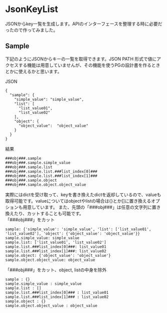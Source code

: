 # JsonKeyList
JSONからkey一覧を生成します。APIのインターフェースを整理する時に必要だったので作ってみました。
## Sample
下記のようにJSONからキーの一覧を取得できます。JSON PATH 形式で値にアクセスする機能は用意していませんが、その機能を使うPGの設計書を作るときとかに使えるかと思います。
  
JSON
```
{
  "sample": {
    "simple_value": "simple_value",
    "list": [
      "list_value01",
      "list_value02"
    ],
    "object": {
      "object_value":  "object_value"
    }
  }
}
```
結果
```
###obj###.sample
###obj###.sample.simple_value
###obj###.sample.list
###obj###.sample.list.###list_index[0]###
###obj###.sample.list.###list_index[1]###
###obj###.sample.object
###obj###.sample.object.object_value
```

実際にはdictを受け取って、keyを書き換えたdictを返却しているので、valueも取得可能です。valueについてはobjectやlistの場合は{}とか[]に置き換えるオプションも用意しています。
また、先頭の「###obj###」は任意の文字列に置き換えたり、カットすることも可能です。  
「###obj###」をカット
```
sample: {'simple_value': 'simple_value', 'list': ['list_value01', 'list_value02'], 'object': {'object_value': 'object_value'}}
sample.simple_value: simple_value
sample.list: ['list_value01', 'list_value02']
sample.list.###list_index[0]###: list_value01
sample.list.###list_index[1]###: list_value02
sample.object: {'object_value': 'object_value'}
sample.object.object_value: object_value
```
「###obj###」をカット、object, listの中身を除外
```
sample : {}
sample.simple_value : simple_value
sample.list : []
sample.list.###list_index[0]### : list_value01
sample.list.###list_index[1]### : list_value02
sample.object : {}
sample.object.object_value : object_value
```